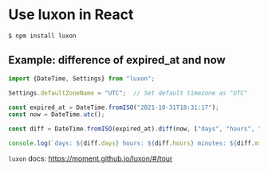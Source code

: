 # Use luxon in React

```
$ npm install luxon
```

## Example: difference of expired_at and now

```javascript
import {DateTime, Settings} from "luxon";

Settings.defaultZoneName = "UTC";  // Set default timezone as "UTC"

const expired_at = DateTime.fromISO("2021-10-31T18:31:17");
const now = DateTime.utc();

const diff = DateTime.fromISO(expired_at).diff(now, ["days", "hours", "minutes"])

console.log(`days: ${diff.days} hours: ${diff.hours} minutes: ${diff.minutes}`)
```

`luxon` docs: https://moment.github.io/luxon/#/tour

